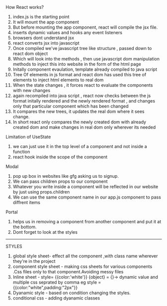How React works?
1. index.js is the starting point
2. It will mount the app component
3. But before mounting the app component, react will compile the jsx file.
4. inserts dynamic values and hooks any event listeners 
5. browsers dont understand jsx 
6. react converts jsx into javascript
7. Once compiled we've javascript tree like structure , passed down to react dom object
8. Which will look into the methods , then use javascript dom manipulation methods to inject this into website in the form of the html page
9. Initally component evaulation, template already compiled to java script
10. Tree Of elements in js format and react dom has used this tree of elements to inject html elements to real dom
11. When the state changes , it forces react to evaluate the components with new changes
12. again recompiled into java script , react now checks between the js format initally rendered and the newly rendered format , and changes only that particular component which has been changed
13. It compares the new trees, it updates the real dom where it sees change.
14. In short react only compares the newly created dom with already created dom and make changes in real dom only wherever its  needed


Limitation of UseState
1. we can just use it in the top level of a component and not inside a function
2. react hook inside the scope of the component
   


Modal 
1. pop up box in websites like gfg asking us to signup.
2. We can pass children props to our component
3. Whatever you write inside a component will be reflected in our website by just using props.children
4. We can use the same component name in our app.js component to pass diffrent items

Portal
1. helps us in removing a component from another component and put it at the bottom.
2. Dont forget to look at the styles


------------------------------------------------
STYLES 
1. global style sheet- effect all the component ,with class name wherever they're in the project
2. component style sheet - making css sheets for various components .Css files only to that component.Avoiding messy files
3. Inline sheet - style= {{color:'white'}}
   {object} = {}-> dynamic value and multiple css seprated by comma
   eg style ={{color:"white",padding:"2px"}}
4. Dyanamic style - based on condition changing the styles.
5. conditional css - adding dyanamic classes